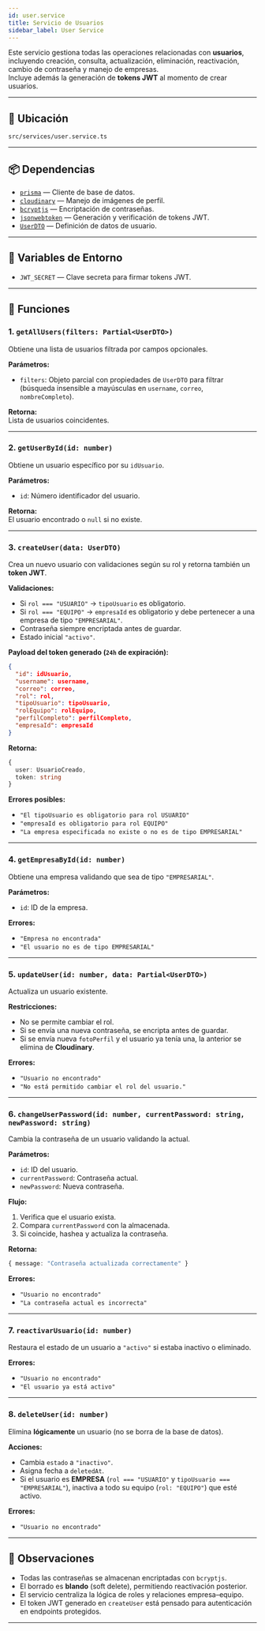 ```yaml
---
id: user.service
title: Servicio de Usuarios
sidebar_label: User Service
---
```


Este servicio gestiona todas las operaciones relacionadas con **usuarios**, incluyendo creación, consulta, actualización, eliminación, reactivación, cambio de contraseña y manejo de empresas.  
Incluye además la generación de **tokens JWT** al momento de crear usuarios.

---

## 📍 Ubicación

`src/services/user.service.ts`

---

## 📦 Dependencias

- [`prisma`](https://www.prisma.io/) — Cliente de base de datos.
- [`cloudinary`](https://cloudinary.com/) — Manejo de imágenes de perfil.
- [`bcryptjs`](https://www.npmjs.com/package/bcryptjs) — Encriptación de contraseñas.
- [`jsonwebtoken`](https://www.npmjs.com/package/jsonwebtoken) — Generación y verificación de tokens JWT.
- [`UserDTO`](../models/UserDTO) — Definición de datos de usuario.

---

## 🔑 Variables de Entorno

- `JWT_SECRET` — Clave secreta para firmar tokens JWT.

---

## 📜 Funciones

### 1. `getAllUsers(filters: Partial<UserDTO>)`

Obtiene una lista de usuarios filtrada por campos opcionales.

**Parámetros:**
- `filters`: Objeto parcial con propiedades de `UserDTO` para filtrar (búsqueda insensible a mayúsculas en `username`, `correo`, `nombreCompleto`).

**Retorna:**  
Lista de usuarios coincidentes.

---

### 2. `getUserById(id: number)`

Obtiene un usuario específico por su `idUsuario`.

**Parámetros:**
- `id`: Número identificador del usuario.

**Retorna:**  
El usuario encontrado o `null` si no existe.

---

### 3. `createUser(data: UserDTO)`

Crea un nuevo usuario con validaciones según su rol y retorna también un **token JWT**.

**Validaciones:**
- Si `rol === "USUARIO"` → `tipoUsuario` es obligatorio.
- Si `rol === "EQUIPO"` → `empresaId` es obligatorio y debe pertenecer a una empresa de tipo `"EMPRESARIAL"`.
- Contraseña siempre encriptada antes de guardar.
- Estado inicial `"activo"`.

**Payload del token generado (`24h` de expiración):**
```json
{
  "id": idUsuario,
  "username": username,
  "correo": correo,
  "rol": rol,
  "tipoUsuario": tipoUsuario,
  "rolEquipo": rolEquipo,
  "perfilCompleto": perfilCompleto,
  "empresaId": empresaId
}
````

**Retorna:**

```ts
{
  user: UsuarioCreado,
  token: string
}
```

**Errores posibles:**

* `"El tipoUsuario es obligatorio para rol USUARIO"`
* `"empresaId es obligatorio para rol EQUIPO"`
* `"La empresa especificada no existe o no es de tipo EMPRESARIAL"`

---

### 4. `getEmpresaById(id: number)`

Obtiene una empresa validando que sea de tipo `"EMPRESARIAL"`.

**Parámetros:**

* `id`: ID de la empresa.

**Errores:**

* `"Empresa no encontrada"`
* `"El usuario no es de tipo EMPRESARIAL"`

---

### 5. `updateUser(id: number, data: Partial<UserDTO>)`

Actualiza un usuario existente.

**Restricciones:**

* No se permite cambiar el rol.
* Si se envía una nueva contraseña, se encripta antes de guardar.
* Si se envía nueva `fotoPerfil` y el usuario ya tenía una, la anterior se elimina de **Cloudinary**.

**Errores:**

* `"Usuario no encontrado"`
* `"No está permitido cambiar el rol del usuario."`

---

### 6. `changeUserPassword(id: number, currentPassword: string, newPassword: string)`

Cambia la contraseña de un usuario validando la actual.

**Parámetros:**

* `id`: ID del usuario.
* `currentPassword`: Contraseña actual.
* `newPassword`: Nueva contraseña.

**Flujo:**

1. Verifica que el usuario exista.
2. Compara `currentPassword` con la almacenada.
3. Si coincide, hashea y actualiza la contraseña.

**Retorna:**

```ts
{ message: "Contraseña actualizada correctamente" }
```

**Errores:**

* `"Usuario no encontrado"`
* `"La contraseña actual es incorrecta"`

---

### 7. `reactivarUsuario(id: number)`

Restaura el estado de un usuario a `"activo"` si estaba inactivo o eliminado.

**Errores:**

* `"Usuario no encontrado"`
* `"El usuario ya está activo"`

---

### 8. `deleteUser(id: number)`

Elimina **lógicamente** un usuario (no se borra de la base de datos).

**Acciones:**

* Cambia `estado` a `"inactivo"`.
* Asigna fecha a `deletedAt`.
* Si el usuario es **EMPRESA** (`rol === "USUARIO"` y `tipoUsuario === "EMPRESARIAL"`), inactiva a todo su equipo (`rol: "EQUIPO"`) que esté activo.

**Errores:**

* `"Usuario no encontrado"`

---

## 🧠 Observaciones

* Todas las contraseñas se almacenan encriptadas con `bcryptjs`.
* El borrado es **blando** (soft delete), permitiendo reactivación posterior.
* El servicio centraliza la lógica de roles y relaciones empresa–equipo.
* El token JWT generado en `createUser` está pensado para autenticación en endpoints protegidos.

---

